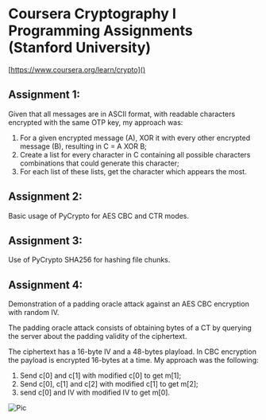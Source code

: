 # Coursera Cryptography I Programming Assignments (Stanford University)

[https://www.coursera.org/learn/crypto]()

## Assignment 1:


Given that all messages are in ASCII format, with readable characters encrypted with the same OTP key, my approach was:

1. For a given encrypted message (A), XOR it with every other encrypted message (B), resulting in C = A XOR B;
2. Create a list for every character in C containing all possible characters combinations that could generate this character;
3. For each list of these lists, get the character which appears the most.

## Assignment 2:


Basic usage of PyCrypto for AES CBC and CTR modes.

## Assignment 3:


Use of PyCrypto SHA256 for hashing file chunks.

## Assignment 4:


Demonstration of a padding oracle attack against an AES CBC encryption with random IV.

The padding oracle attack consists of obtaining bytes of a CT by querying the server about the padding validity of the ciphertext.

The ciphertext has a 16-byte IV and a 48-bytes playload. In CBC encryption the payload is encrypted 16-bytes at a time. My approach was the following:

1. Send c[0] and c[1] with modified c[0] to get m[1];
2. Send c[0], c[1] and c[2] with modified c[1] to get m[2];
3. send c[0] and IV with modified IV to get m[0].

![Pic](https://i.imgur.com/zL6Efxu.png)